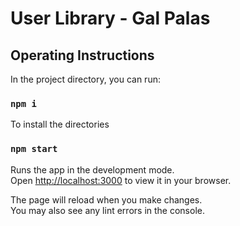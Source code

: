 # User Library - Gal Palas

## Operating Instructions

In the project directory, you can run:

### `npm i`

To install the directories

### `npm start`

Runs the app in the development mode.\
Open [http://localhost:3000](http://localhost:3000) to view it in your browser.

The page will reload when you make changes.\
You may also see any lint errors in the console.


